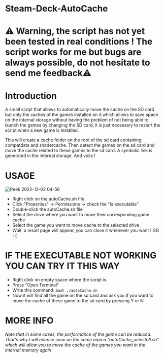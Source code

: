 # Steam-Deck-AutoCache
# ⚠️ Warning, the script has not yet been tested in real conditions ! The script works for me but bugs are always possible, do not hesitate to send me feedback⚠️

# Introduction
A small script that allows to automatically move the cache on the SD card but only the caches of the games installed on it which allows to save space on the internal storage without having the problem of not being able to launch the games by changing the SD card,  it is just necessary to restart the script when a new game is installed.

This will create a cache folder on the root of the sd card containing compatdata and shadercache.
Then detect the games on the sd card and move the cache related to these games to the sd card. A symbolic link is generated in the internal storage. And voila !

# USAGE
![Peek 2022-12-02 04-56](https://user-images.githubusercontent.com/46636715/205211904-0893f26f-1cd0-4800-af8e-1932e3f17ec3.gif)
* Right click on the autoCache.sh file
* Click "Properties" -> Permissions -> check the "Is executable"
* Double-click the autoCache.sh file
* Select the drive where you want to move their corresponding game cache
* Select the game you want to move cache to the selected drive
* Wait, a result page will appear, you can close it whenever you want ! GG ! :)



# IF THE EXECUTABLE NOT WORKING YOU CAN TRY IT THIS WAY
* Right click on empty space where the script is
* Press "Open Terminal"
* Write this command: ``` bash ./autoCache.sh ```
* Now it will find all the game on the sd card and ask you if you want to move the cache of these game to the sd card by pressing Y or N

# MORE INFO
_Note that in some cases, the performance of the game can be reduced. That's why I will release soon on the same repo a "autoCache_uninstall.sh" which will allow you to move the cache of the games you want in the internal memory again_
